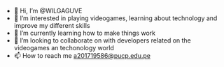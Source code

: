 - 👋 Hi, I’m @WILGAGUVE
- 👀 I’m interested in playing videogames, learning about technology and improve my different skills
- 🌱 I’m currently learning how to make things work
- 💞️ I’m looking to collaborate on with developers related on the videogames an techonology world
- 📫 How to reach me a201719586@pucp.edu.pe

<!---
WILGAGUVE/WILGAGUVE is a ✨ special ✨ repository because its `README.md` (this file) appears on your GitHub profile.
You can click the Preview link to take a look at your changes.
--->
